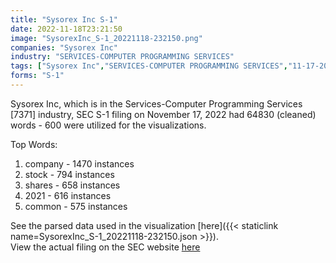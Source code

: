 ```yaml
---
title: "Sysorex Inc S-1"
date: 2022-11-18T23:21:50
image: "SysorexInc_S-1_20221118-232150.png"
companies: "Sysorex Inc"
industry: "SERVICES-COMPUTER PROGRAMMING SERVICES"
tags: ["Sysorex Inc","SERVICES-COMPUTER PROGRAMMING SERVICES","11-17-2022","S-1"]
forms: "S-1"
---
```

Sysorex Inc, which is in the Services-Computer Programming Services [7371] industry, SEC S-1 filing on November 17, 2022 had 64830 (cleaned) words - 600 were utilized for the visualizations.

Top Words:
1. company - 1470 instances
2. stock - 794 instances
3. shares - 658 instances
4. 2021 - 616 instances
5. common - 575 instances


See the parsed data used in the visualization [here]({{< staticlink name=SysorexInc_S-1_20221118-232150.json >}}).  
View the actual filing on the SEC website [here](https://www.sec.gov/Archives/edgar/data/1737372/0001213900-22-073531.txt)